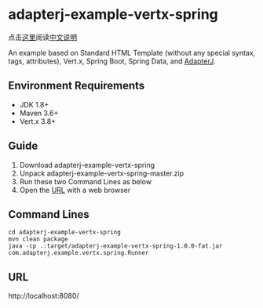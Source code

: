 # adapterj-example-vertx-spring

点击[这里](https://github.com/york-deng/adapterj-example-vertx-spring/blob/master/README_CN.md)阅读[中文说明](https://github.com/york-deng/adapterj-example-vertx-spring/blob/master/README_CN.md)

An example based on Standard HTML Template (without any special syntax, tags, attributes), Vert.x, Spring Boot, Spring Data, and [AdapterJ](https://github.com/york-deng/adapterj). 

## Environment Requirements
* JDK 1.8+
* Maven 3.6+
* Vert.x 3.8+

## Guide 
1. Download adapterj-example-vertx-spring   
2. Unpack adapterj-example-vertx-spring-master.zip   
3. Run these two Command Lines as below   
4. Open the [URL](http://localhost:8080/) with a web browser   

## Command Lines
```
cd adapterj-example-vertx-spring
mvn clean package   
java -cp .:target/adapterj-example-vertx-spring-1.0.0-fat.jar com.adapterj.example.vertx.spring.Runner
```

## URL
http://localhost:8080/
